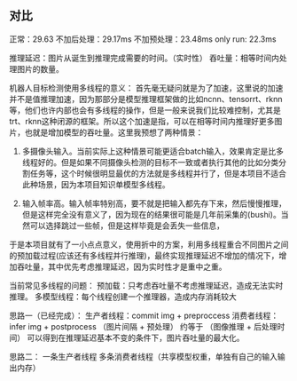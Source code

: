 

## 对比
正常：29.63
不加后处理：29.17ms
不加预处理：23.48ms
only run: 22.3ms



推理延迟：图片从诞生到推理完成需要的时间。（实时性）
吞吐量：相等时间内处理图片的数量。

机器人目标检测使用多线程的意义：
    首先毫无疑问就是为了加速，这里说的加速并不是值推理加速，因为那部分是模型推理框架做的比如ncnn、tensorrt、rknn等，他们也许内部也会有多线程的操作，但是一般来说我们比较难控制，尤其是trt、rknn这种闭源的框架。所以这个加速是指，可以在相等时间内推理好更多图片，也就是增加模型的吞吐量。这里我预想了两种情景：

1. 多摄像头输入。当前实际上这种情景可能更适合batch输入，效果肯定是比多线程好的。但是如果不同摄像头检测的目标不一致或者执行其他的比如分类分割任务等，这个时候很明显最优的方法就是多线程并行了，但是本项目不适合此种场景，因为本项目知识单模型多线程。

2. 输入帧率高。输入帧率特别高，要不就是把输入都先存下来，然后慢慢推理，但是这样完全没有意义了，因为现在的结果很可能是几年前采集的(bushi)。当然可以选择跳过一些帧，但是这样毕竟是会丢失一些信息，


于是本项目就有了一小点点意义，使用折中的方案，利用多线程重合不同图片之间的预加载过程(应该还有多线程并行推理)，最终实现推理延迟不增加的情况下，增加吞吐量，其中优先考虑推理延迟，因为实时性才是重中之重。

当前常见多线程的问题：
    预加载：只考虑吞吐量不考虑推理延迟，造成无法实时推理。
    多模型线程：每个线程创建一个推理器，造成内存消耗较大


思路一（已经完成）：
    生产者线程：commit img + preproccess
    消费者线程：infer img + postprocess
    （图片间隔 + 预处理） 约等于 （图像推理 + 后处理时间） 可以得到在推理延迟基本不变的条件下，图片吞吐量的最大化。

思路二：
    一条生产者线程
    多条消费者线程（共享模型权重，单独有自己的输入输出内存）

